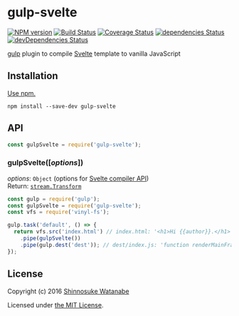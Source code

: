 # gulp-svelte

[![NPM version](https://img.shields.io/npm/v/gulp-svelte.svg)](https://www.npmjs.com/package/gulp-svelte)
[![Build Status](https://travis-ci.org/shinnn/gulp-svelte.svg?branch=master)](https://travis-ci.org/shinnn/gulp-svelte)
[![Coverage Status](https://coveralls.io/repos/github/shinnn/gulp-svelte/badge.svg?branch=master)](https://coveralls.io/github/shinnn/gulp-svelte?branch=master)
[![dependencies Status](https://david-dm.org/shinnn/gulp-svelte/status.svg)](https://david-dm.org/shinnn/gulp-svelte)
[![devDependencies Status](https://david-dm.org/shinnn/gulp-svelte/dev-status.svg)](https://david-dm.org/shinnn/gulp-svelte?type=dev)

[gulp](https://github.com/gulpjs/gulp) plugin to compile [Svelte](https://svelte.technology/) template to vanilla JavaScript

## Installation

[Use npm.](https://docs.npmjs.com/cli/install)

```
npm install --save-dev gulp-svelte
```

## API

```javascript
const gulpSvelte = require('gulp-svelte');
```

### gulpSvelte([*options*])

*options*: `Object` (options for [Svelte compiler API](https://github.com/sveltejs/svelte#api))  
Return: [`stream.Transform`](https://nodejs.org/api/stream.html#stream_class_stream_transform)

```javascript
const gulp = require('gulp');
const gulpSvelte = require('gulp-svelte');
const vfs = require('vinyl-fs');

gulp.task('default', () => {
  return vfs.src('index.html') // index.html: '<h1>Hi {{author}}.</h1>'
    .pipe(gulpSvelte())
    .pipe(gulp.dest('dest')); // dest/index.js: 'function renderMainFragment ( root, component ) { ...'
});
```

## License

Copyright (c) 2016 [Shinnosuke Watanabe](https://github.com/shinnn)

Licensed under [the MIT License](./LICENSE).

